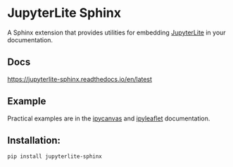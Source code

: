 # JupyterLite Sphinx

A Sphinx extension that provides utilities for embedding [JupyterLite](https://jupyterlite.readthedocs.io) in your documentation.

## Docs

https://jupyterlite-sphinx.readthedocs.io/en/latest

## Example

Practical examples are in the [ipycanvas](https://ipycanvas.readthedocs.io) and [ipyleaflet](https://ipyleaflet.readthedocs.io) documentation.

## Installation:

```bash
pip install jupyterlite-sphinx
```
